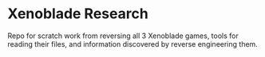 # Xenoblade Research

Repo for scratch work from reversing all 3 Xenoblade games, tools for reading their files, and information discovered by reverse engineering them.
